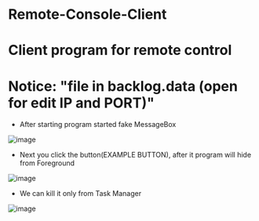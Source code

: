 # Remote-Console-Client
# Client program for remote control
# Notice: "file in backlog.data (open for edit IP and PORT)"
- After starting program started fake MessageBox 

![image](https://user-images.githubusercontent.com/58879890/140729549-e8e06965-3dc1-4c95-9e2f-8051c4ba1e0e.png)

- Next you click the button(EXAMPLE BUTTON), after it program will hide from Foreground

 ![image](https://user-images.githubusercontent.com/58879890/140729714-26666ff1-e726-4177-9809-b0b70171b35c.png)

- We can kill it only from Task Manager

 ![image](https://user-images.githubusercontent.com/58879890/140730183-e8984b75-e57c-4e27-ab6b-ef2c1f0f4d63.png)


